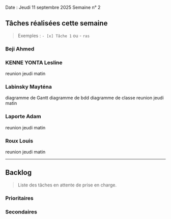 Date : Jeudi 11 septembre 2025
Semaine n° 2

## Tâches réalisées cette semaine

> Exemples : `- [x] Tâche 1` ou - `ras`

### Beji Ahmed


### KENNE YONTA Lesline
reunion jeudi matin

### Labinsky Mayténa
diagramme de Gantt
diagramme de bdd
diagramme de classe
reunion jeudi matin

### Laporte Adam
reunion jeudi matin

### Roux Louis
reunion jeudi matin

---

## Backlog

> Liste des tâches en attente de prise en charge.

### Prioritaires


### Secondaires
